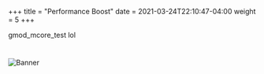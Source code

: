 +++
title = "Performance Boost"
date =  2021-03-24T22:10:47-04:00
weight = 5
+++

gmod_mcore_test lol

#
![Banner](/images/fishy.gif)
